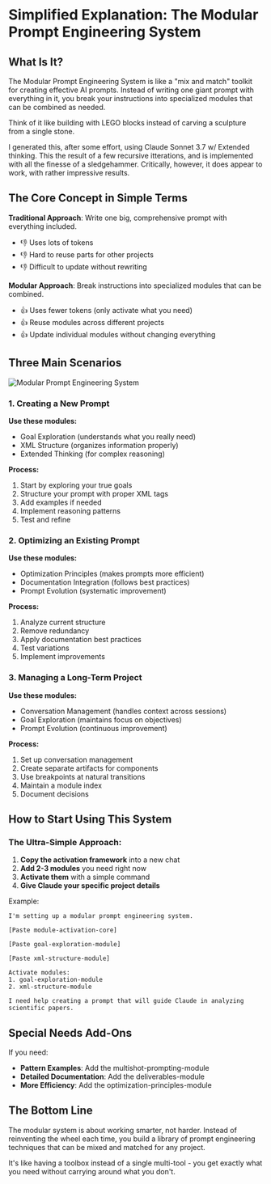# Simplified Explanation: The Modular Prompt Engineering System

## What Is It?

The Modular Prompt Engineering System is like a "mix and match" toolkit for creating effective AI prompts. Instead of writing one giant prompt with everything in it, you break your instructions into specialized modules that can be combined as needed.

Think of it like building with LEGO blocks instead of carving a sculpture from a single stone.

I generated this, after some effort, using Claude Sonnet 3.7 w/ Extended thinking. This the result of a few recursive itterations, and is implemented with all the finesse of a sledgehammer. Critically, however, it does appear to work, with rather impressive results. 

## The Core Concept in Simple Terms

**Traditional Approach**: Write one big, comprehensive prompt with everything included.
- 👎 Uses lots of tokens
- 👎 Hard to reuse parts for other projects
- 👎 Difficult to update without rewriting

**Modular Approach**: Break instructions into specialized modules that can be combined.
- 👍 Uses fewer tokens (only activate what you need)
- 👍 Reuse modules across different projects
- 👍 Update individual modules without changing everything

## Three Main Scenarios

![Modular Prompt Engineering System](https://github.com/user-attachments/assets/900a533e-e8d6-4da4-bcc4-920e3287e98c)

### 1. Creating a New Prompt

**Use these modules:**
- Goal Exploration (understands what you really need)
- XML Structure (organizes information properly)
- Extended Thinking (for complex reasoning)

**Process:**
1. Start by exploring your true goals
2. Structure your prompt with proper XML tags
3. Add examples if needed
4. Implement reasoning patterns
5. Test and refine

### 2. Optimizing an Existing Prompt

**Use these modules:**
- Optimization Principles (makes prompts more efficient)
- Documentation Integration (follows best practices)
- Prompt Evolution (systematic improvement)

**Process:**
1. Analyze current structure
2. Remove redundancy
3. Apply documentation best practices
4. Test variations
5. Implement improvements

### 3. Managing a Long-Term Project

**Use these modules:**
- Conversation Management (handles context across sessions)
- Goal Exploration (maintains focus on objectives)
- Prompt Evolution (continuous improvement)

**Process:**
1. Set up conversation management
2. Create separate artifacts for components
3. Use breakpoints at natural transitions
4. Maintain a module index
5. Document decisions

## How to Start Using This System

### The Ultra-Simple Approach:

1. **Copy the activation framework** into a new chat
2. **Add 2-3 modules** you need right now
3. **Activate them** with a simple command
4. **Give Claude your specific project details**

Example:
```
I'm setting up a modular prompt engineering system.

[Paste module-activation-core]

[Paste goal-exploration-module]

[Paste xml-structure-module]

Activate modules:
1. goal-exploration-module
2. xml-structure-module

I need help creating a prompt that will guide Claude in analyzing scientific papers.
```

## Special Needs Add-Ons

If you need:
- **Pattern Examples**: Add the multishot-prompting-module
- **Detailed Documentation**: Add the deliverables-module
- **More Efficiency**: Add the optimization-principles-module



## The Bottom Line

The modular system is about working smarter, not harder. Instead of reinventing the wheel each time, you build a library of prompt engineering techniques that can be mixed and matched for any project.

It's like having a toolbox instead of a single multi-tool - you get exactly what you need without carrying around what you don't.

